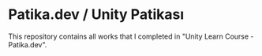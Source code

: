 # Patika.dev / Unity Patikası
This repository contains all works that I completed in "Unity Learn Course - Patika.dev".
